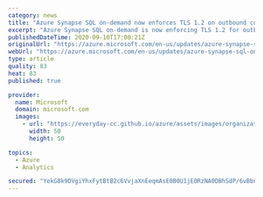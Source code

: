 ```yaml
---
category: news
title: "Azure Synapse SQL on-demand now enforces TLS 1.2 on outbound connections"
excerpt: "Azure Synapse SQL on-demand is now enforcing TLS 1.2 for outbound connections used by all SQL client applications."
publishedDateTime: 2020-09-10T17:00:21Z
originalUrl: "https://azure.microsoft.com/en-us/updates/azure-synapse-sql-ondemand-now-enforces-tls-12-on-outbound-connections/"
webUrl: "https://azure.microsoft.com/en-us/updates/azure-synapse-sql-ondemand-now-enforces-tls-12-on-outbound-connections/"
type: article
quality: 83
heat: 83
published: true

provider:
  name: Microsoft
  domain: microsoft.com
  images:
    - url: "https://everyday-cc.github.io/azure/assets/images/organizations/microsoft.com-50x50.jpg"
      width: 50
      height: 50

topics:
  - Azure
  - Analytics

secured: "YekG8k9DVgiYhxFytBtB2c6VvjaXnEeqmAsE0B0U1jE0RzNA0DBhSdP/6vBbnUYB73Ju3KQu2rNUD7s7+QFg5zHl8P0+LV1yInHW8t+n+qAsxdA9B6A5oYVIzAyNP1E0wR2ZkoeTOx3osYyV9Wv2Y672dnNF9uwnbVPtpx/sp4ifPSiKTRhd/om30sThX7S3YxhnCxtUhuB2sHrDeZn5d9a5nntWexzaPF12l/te98Rfn8O/8KhSA2EvoaWZYvoZynFd55oCocDi5VZ+HMBPxWKlQi3LM/wvMNsx8y0AgeHt92YgSdl6igeY0+0QjbKXE4tesV2VTPFJOFgOh/Rbw+VrI1iEnw9zUJCvzyt+CMs=;aVyz837QgLndEGW8e+bC3A=="
---
```


